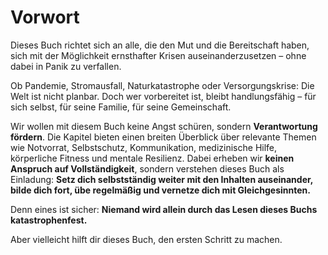 
# Vorwort

Dieses Buch richtet sich an alle, die den Mut und die Bereitschaft haben, sich mit der Möglichkeit ernsthafter Krisen auseinanderzusetzen – ohne dabei in Panik zu verfallen.

Ob Pandemie, Stromausfall, Naturkatastrophe oder Versorgungskrise: Die Welt ist nicht planbar. Doch wer vorbereitet ist, bleibt handlungsfähig – für sich selbst, für seine Familie, für seine Gemeinschaft.

Wir wollen mit diesem Buch keine Angst schüren, sondern **Verantwortung fördern**. Die Kapitel bieten einen breiten Überblick über relevante Themen wie Notvorrat, Selbstschutz, Kommunikation, medizinische Hilfe, körperliche Fitness und mentale Resilienz. Dabei erheben wir **keinen Anspruch auf Vollständigkeit**, sondern verstehen dieses Buch als Einladung: **Setz dich selbstständig weiter mit den Inhalten auseinander, bilde dich fort, übe regelmäßig und vernetze dich mit Gleichgesinnten.**

Denn eines ist sicher: **Niemand wird allein durch das Lesen dieses Buchs katastrophenfest.**

Aber vielleicht hilft dir dieses Buch, den ersten Schritt zu machen.
